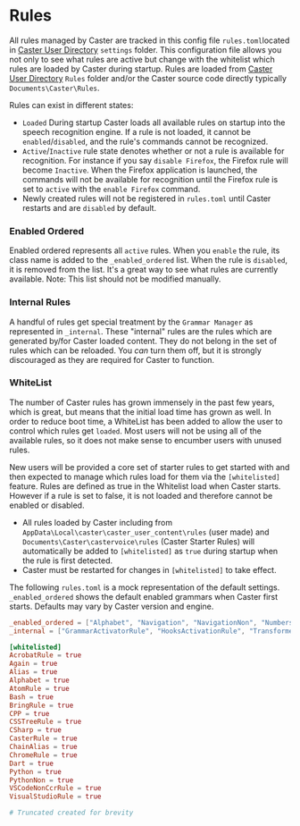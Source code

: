 # Rules

All rules managed by Caster are tracked in this config file `rules.toml`located in [Caster User Directory](https://dictation-toolbox.github.io/Caster/#/User_Dir/Caster_User_Dir) `settings` folder.  This configuration file allows you not only to see what rules are active but change with the whitelist which rules are loaded by Caster during startup.  Rules are loaded from [Caster User Directory](https://dictation-toolbox.github.io/Caster/#/User_Dir/Caster_User_Dir) `Rules` folder and/or the Caster source code directly typically `Documents\Caster\Rules`.

Rules can exist in different states:

- `Loaded` During startup Caster loads all available rules on startup into the speech recognition engine. If a rule is not loaded, it cannot be `enabled`/`disabled`, and the rule's commands cannot be recognized. 
- `Active`/`Inactive` rule state denotes whether or not a rule is available for recognition.
  For instance if you say `disable Firefox`, the Firefox rule will become `Inactive`. When the Firefox application is launched, the commands will not be available for recognition until the Firefox rule is set to `active`  with the `enable Firefox` command.
- Newly created rules will not be registered in `rules.toml` until Caster restarts and are `disabled` by default.  

### Enabled Ordered

Enabled ordered represents all  `active` rules. When you `enable` the rule, its class name is added to the `_enabled_ordered` list. When the rule is `disabled`, it is removed from the list. It's a great way to see what rules are currently available. Note: This list should not be modified manually.

### Internal Rules

A handful of rules get special treatment by the `Grammar Manager` as represented in `_internal`. These "internal" rules are the rules which are generated by/for Caster loaded content. They do not belong in the set of rules which can be reloaded. You *can* turn them off, but it is strongly discouraged as they are required for Caster to function.

### WhiteList

The number of Caster rules has grown immensely in the past few years, which is great, but means that the initial load time has grown as well. In order to reduce boot time, a WhiteList has been added to allow the user to control which rules get `loaded`. Most users will not be using all of the available rules, so it does not make sense to encumber users with unused rules.

New users will be provided a core set of starter rules to get started with and then expected to manage which rules load for them via the `[whitelisted]` feature. Rules are defined as true in the Whitelist load when Caster starts. However if a rule is set to false, it is not loaded and therefore cannot be enabled or disabled.

- All rules loaded by Caster including from `AppData\Local\caster\caster_user_content\rules` (user made) and `Documents\Caster\castervoice\rules` (Caster Starter Rules) will automatically be added to `[whitelisted]` as `true` during startup when the rule is first detected.
- Caster must be restarted for changes in `[whitelisted]` to take effect.

The following `rules.toml` is a mock representation of the default settings. `_enabled_ordered` shows the default enabled grammars when Caster first starts. Defaults may vary by Caster version and engine.

```toml
_enabled_ordered = ["Alphabet", "Navigation", "NavigationNon", "Numbers", "Punctuation", "Keyboard", "CasterRule", "HardwareRule", "MouseAlternativesRule", "WindowManagementRule", "LegionGridRule", "DouglasGridRule", "RainbowGridRule", "SudokuGridRule", "HMCRule", "HMCConfirmRule", "HMCDirectoryRule", "HMCHistoryRule", "HMCLaunchRule", "HMCSettingsRule", "HistoryRule", "ChainAlias", "Alias", "DragonRule", "BringRule", "Again", "GrammarActivatorRule", "HooksActivationRule"]
_internal = ["GrammarActivatorRule", "HooksActivationRule", "TransformersActivationRule", "ManualGrammarReloadRule"]

[whitelisted]
AcrobatRule = true
Again = true
Alias = true
Alphabet = true
AtomRule = true
Bash = true
BringRule = true
CPP = true
CSSTreeRule = true
CSharp = true
CasterRule = true
ChainAlias = true
ChromeRule = true
Dart = true
Python = true
PythonNon = true
VSCodeNonCcrRule = true
VisualStudioRule = true

# Truncated created for brevity
```
